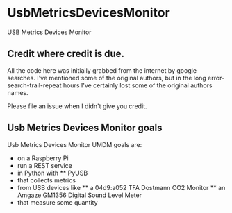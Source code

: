 # UsbMetricsDevicesMonitor
USB Metrics Devices Monitor

## Credit where credit is due.
All the code here was initially grabbed from the internet by google searches. I've mentioned some of the original authors, but in the long error-search-trail-repeat hours I've certainly lost some of the original authors names. 

Please file an issue when I didn't give you credit.

## Usb Metrics Devices Monitor goals
Usb Metrics Devices Monitor UMDM goals are:
* on a Raspberry Pi
* run a REST service
* in Python with
** PyUSB
* that collects metrics 
* from USB devices like
** a 04d9:a052 TFA Dostmann CO2 Monitor
** an Amgaze GM1356 Digital Sound Level Meter
* that measure some quantity


